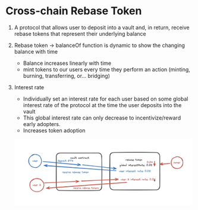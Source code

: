 # Cross-chain Rebase Token

1. A protocol that allows user to deposit into a vault and, in return, receive rebase tokens that represent their underlying balance
2. Rebase token -> balanceOf function is dynamic to show the changing balance with time
   - Balance increases linearly with time
   - mint tokens to our users every time they perform an action (minting, burning, transferring, or... bridging)
3. Interest rate
    - Individually set an interest rate for each user based on some global interest rate of the protocol at the time the user deposits into the vault
    - This global interest rate can only decrease to incentivize/reward early adopters.
    - Increases token adoption
    
    ![alt text](image-1.png)